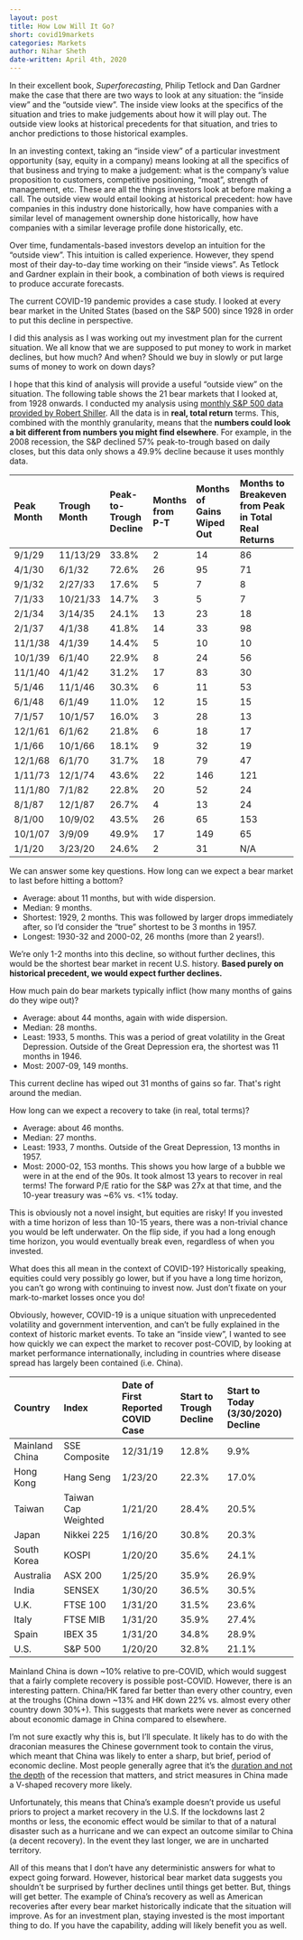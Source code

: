 ```yaml
---
layout: post
title: How Low Will It Go?
short: covid19markets
categories: Markets
author: Nihar Sheth
date-written: April 4th, 2020
---
```


In their excellent book, <i>Superforecasting</i>, Philip Tetlock and Dan Gardner make the case that there are two ways to look at any situation: the “inside view” and the “outside view”. The inside view looks at the specifics of the situation and tries to make judgements about how it will play out. The outside view looks at historical precedents for that situation, and tries to anchor predictions to those historical examples.

In an investing context, taking an “inside view” of a particular investment opportunity (say, equity in a company) means looking at all the specifics of that business and trying to make a judgement: what is the company’s value proposition to customers, competitive positioning, “moat”, strength of management, etc. These are all the things investors look at before making a call. The outside view would entail looking at historical precedent: how have companies in this industry done historically, how have companies with a similar level of management ownership done historically, how have companies with a similar leverage profile done historically, etc.

Over time, fundamentals-based investors develop an intuition for the “outside view”. This intuition is called experience. However, they spend most of their day-to-day time working on their “inside views”. As Tetlock and Gardner explain in their book, a combination of both views is required to produce accurate forecasts.

The current COVID-19 pandemic provides a case study. I looked at every bear market in the United States (based on the S&P 500) since 1928 in order to put this decline in perspective.

I did this analysis as I was working out my investment plan for the current situation. We all know that we are supposed to put money to work in market declines, but how much? And when? Should we buy in slowly or put large sums of money to work on down days?

I hope that this kind of analysis will provide a useful “outside view” on the situation. The following table shows the 21 bear markets that I looked at, from 1928 onwards. I conducted my analysis using [monthly S&P 500 data provided by Robert Shiller](http://www.econ.yale.edu/~shiller/data.htm). All the data is in <b>real, total return</b> terms. This, combined with the monthly granularity, means that the <b>numbers could look a bit different from numbers you might find elsewhere</b>. For example, in the 2008 recession, the S&P declined 57% peak-to-trough based on daily closes, but this data only shows a 49.9% decline because it uses monthly data.

Peak Month | Trough Month | Peak-to-Trough Decline | Months from P-T | Months of Gains Wiped Out | Months to Breakeven from Peak in Total Real Returns
:--------- | :----------- | :--------------------- | :-------------- | :------------------------ | :--------------------------------------------------
9/1/29 | 11/13/29 | 33.8% | 2 | 14 | 86
4/1/30 | 6/1/32 | 72.6% | 26 | 95 | 71
9/1/32 | 2/27/33 | 17.6% | 5 | 7 | 8
7/1/33 | 10/21/33 | 14.7% | 3 | 5 | 7
2/1/34 | 3/14/35 | 24.1% | 13 | 23 | 18
2/1/37 | 4/1/38 | 41.8% | 14 | 33 | 98
11/1/38 | 4/1/39 | 14.4% | 5 | 10 | 10
10/1/39 | 6/1/40 | 22.9% | 8 | 24 | 56
11/1/40 | 4/1/42 | 31.2% | 17 | 83 | 30
5/1/46 | 11/1/46 | 30.3% | 6 | 11 | 53
6/1/48 | 6/1/49 | 11.0% | 12 | 15 | 15
7/1/57 | 10/1/57 | 16.0% | 3 | 28 | 13
12/1/61 | 6/1/62 | 21.8% | 6 | 18 | 17
1/1/66 | 10/1/66 | 18.1% | 9 | 32 | 19
12/1/68 | 6/1/70 | 31.7% | 18 | 79 | 47
1/11/73 | 12/1/74 | 43.6% | 22 | 146 | 121
11/1/80 | 7/1/82 | 22.8% | 20 | 52 | 24
8/1/87 | 12/1/87 | 26.7% | 4 | 13 | 24
8/1/00 | 10/9/02 | 43.5% | 26 | 65 | 153
10/1/07 | 3/9/09 | 49.9% | 17 | 149 | 65
1/1/20 | 3/23/20 | 24.6% | 2 | 31 | N/A

We can answer some key questions. How long can we expect a bear market to last before hitting a bottom?
- Average: about 11 months, but with wide dispersion.
- Median: 9 months.
- Shortest: 1929, 2 months. This was followed by larger drops immediately after, so I’d consider the “true” shortest to be 3 months in 1957.
- Longest: 1930-32 and 2000-02, 26 months (more than 2 years!).

We’re only 1-2 months into this decline, so without further declines, this would be the shortest bear market in recent U.S. history. <b>Based purely on historical precedent, we would expect further declines.</b>

How much pain do bear markets typically inflict (how many months of gains do they wipe out)?
- Average: about 44 months, again with wide dispersion.
- Median: 28 months.
- Least: 1933, 5 months. This was a period of great volatility in the Great Depression. Outside of the Great Depression era, the shortest was 11 months in 1946.
- Most: 2007-09, 149 months.

This current decline has wiped out 31 months of gains so far. That's right around the median.

How long can we expect a recovery to take (in real, total terms)?
- Average: about 46 months.
- Median: 27 months.
- Least: 1933, 7 months. Outside of the Great Depression, 13 months in 1957.
- Most: 2000-02, 153 months. This shows you how large of a bubble we were in at the end of the 90s. It took almost 13 years to recover in real terms! The forward P/E ratio for the S&P was 27x at that time, and the 10-year treasury was ~6% vs. <1% today.

This is obviously not a novel insight, but equities are risky! If you invested with a time horizon of less than 10-15 years, there was a non-trivial chance you would be left underwater. On the flip side, if you had a long enough time horizon, you would eventually break even, regardless of when you invested.

What does this all mean in the context of COVID-19? Historically speaking, equities could very possibly go lower, but if you have a long time horizon, you can’t go wrong with continuing to invest now. Just don’t fixate on your mark-to-market losses once you do!

Obviously, however, COVID-19 is a unique situation with unprecedented volatility and government intervention, and can’t be fully explained in the context of historic market events. To take an “inside view”, I wanted to see how quickly we can expect the market to recover post-COVID, by looking at market performance internationally, including in countries where disease spread has largely been contained (i.e. China).

Country | Index | Date of First Reported COVID Case | Start to Trough Decline | Start to Today (3/30/2020) Decline
:-------|:------|:----------------------------------|:------------------------|:----------------------------------
Mainland China | SSE Composite | 12/31/19 | 12.8% | 9.9%
Hong Kong | Hang Seng | 1/23/20 | 22.3% | 17.0%
Taiwan | Taiwan Cap Weighted | 1/21/20 | 28.4% | 20.5%
Japan | Nikkei 225 | 1/16/20 | 30.8% | 20.3%
South Korea	| KOSPI | 1/20/20 | 35.6% | 24.1%
Australia | ASX 200 | 1/25/20 | 35.9% | 26.9%
India | SENSEX | 1/30/20 | 36.5% | 30.5%
U.K. | FTSE 100 | 1/31/20 | 31.5% | 23.6%
Italy | FTSE MIB | 1/31/20 | 35.9% | 27.4%
Spain | IBEX 35 | 1/31/20 | 34.8% | 28.9%
U.S. | S&P 500 | 1/20/20 | 32.8% | 21.1%

Mainland China is down ~10% relative to pre-COVID, which would suggest that a fairly complete recovery is possible post-COVID. However, there is an interesting pattern. China/HK fared far better than every other country, even at the troughs (China down ~13% and HK down 22% vs. almost every other country down 30%+). This suggests that markets were never as concerned about economic damage in China compared to elsewhere.

I’m not sure exactly why this is, but I’ll speculate. It likely has to do with the draconian measures the Chinese government took to contain the virus, which meant that China was likely to enter a sharp, but brief, period of economic decline. Most people generally agree that it’s the [duration and not the depth](https://www.wsj.com/articles/how-to-avoid-another-great-recession-11585574692) of the recession that matters, and strict measures in China made a V-shaped recovery more likely.

Unfortunately, this means that China’s example doesn’t provide us useful priors to project a market recovery in the U.S. If the lockdowns last 2 months or less, the economic effect would be similar to that of a natural disaster such as a hurricane and we can expect an outcome similar to China (a decent recovery). In the event they last longer, we are in uncharted territory.

All of this means that I don’t have any deterministic answers for what to expect going forward. However, historical bear market data suggests you shouldn’t be surprised by further declines until things get better. But, things will get better. The example of China’s recovery as well as American recoveries after every bear market historically indicate that the situation will improve. As for an investment plan, staying invested is the most important thing to do. If you have the capability, adding will likely benefit you as well.
